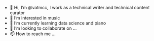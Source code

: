 - 👋 Hi, I’m @vatmcc, I work as a technical writer and technical content curator
- 👀 I’m interested in music
- 🌱 I’m currently learning data science and piano
- 💞️ I’m looking to collaborate on ...
- 📫 How to reach me ...

<!---
vatmcc/vatmcc is a ✨ special ✨ repository because its `README.md` (this file) appears on your GitHub profile.
You can click the Preview link to take a look at your changes.
--->
